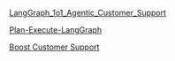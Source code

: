 [LangGraph_1o1_Agentic_Customer_Support](https://github.com/Farzad-R/Advanced-QA-and-RAG-Series/tree/main/LangGraph_1o1_Agentic_Customer_Support)

[Plan-Execute-LangGraph](https://wikidocs.net/270688)

[Boost Customer Support](https://dev.to/kaymen99/boost-customer-support-ai-agents-langgraph-and-rag-for-email-automation-21hj)
